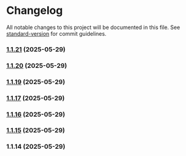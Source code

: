 # Changelog

All notable changes to this project will be documented in this file. See [standard-version](https://github.com/conventional-changelog/standard-version) for commit guidelines.

### [1.1.21](https://github.com/Anadea/chatico/compare/v1.1.20...v1.1.21) (2025-05-29)

### [1.1.20](https://github.com/Anadea/chatico/compare/v1.1.19...v1.1.20) (2025-05-29)

### [1.1.19](https://github.com/Anadea/chatico/compare/v1.1.17...v1.1.19) (2025-05-29)

### [1.1.17](https://github.com/Anadea/chatico/compare/v1.1.16...v1.1.17) (2025-05-29)

### [1.1.16](https://github.com/Anadea/chatico/compare/v1.1.15...v1.1.16) (2025-05-29)

### [1.1.15](https://github.com/Anadea/chatico/compare/v1.1.14...v1.1.15) (2025-05-29)

### 1.1.14 (2025-05-29)

